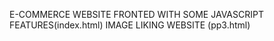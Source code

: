 E-COMMERCE WEBSITE FRONTED WITH SOME JAVASCRIPT FEATURES(index.html)
IMAGE LIKING WEBSITE (pp3.html)
